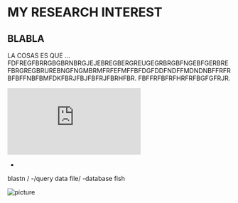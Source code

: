 # MY RESEARCH INTEREST

BLABLA
---

LA COSAS ES QUE ... FDFREGFBRRGBGBRNBRGJEJEBREGBERGREUGEGRBRGBFNGEBFGERBREFBRGREGBRUREBNGFNGMBRMFRFEFMFFBFDGFDDFNDFFMDNDNBFFRFRBFBFFNBFBMFDKFBRJFBJFBFRJFBRHFBR.
FBFFRFBFRFHRFRFBGFGFRJR.

![PICTURE.OF.SOMETHING](http://www.reprogalicia.com/TiendaRepro/es/utiliza-nuestras-imagenes/1241-flores-colores.html)

-
blastn /
-/query data file/
-database fish


![picture](http://crazymag.com/r.asp?ID=344)

